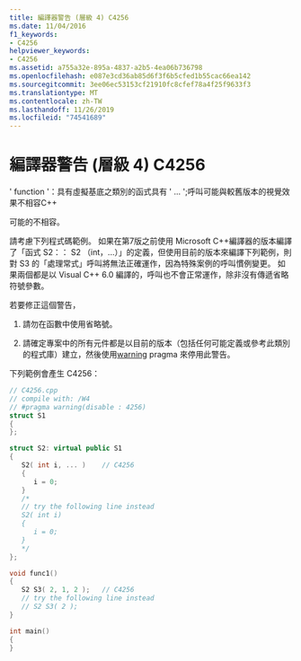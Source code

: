 ```yaml
---
title: 編譯器警告 (層級 4) C4256
ms.date: 11/04/2016
f1_keywords:
- C4256
helpviewer_keywords:
- C4256
ms.assetid: a755a32e-895a-4837-a2b5-4ea06b736798
ms.openlocfilehash: e087e3cd36ab85d6f3f6b5cfed1b55cac66ea142
ms.sourcegitcommit: 3ee06ec53153cf21910fc8cfef78a4f25f9633f3
ms.translationtype: MT
ms.contentlocale: zh-TW
ms.lasthandoff: 11/26/2019
ms.locfileid: "74541689"
---
```

# <a name="compiler-warning-level-4-c4256"></a>編譯器警告 (層級 4) C4256

' function '：具有虛擬基底之類別的函式具有 ' ... ';呼叫可能與較舊版本的視覺效果不相容C++

可能的不相容。

請考慮下列程式碼範例。 如果在第7版之前使用 Microsoft C++編譯器的版本編譯了「函式 S2：： S2 （int，...）」的定義，但使用目前的版本來編譯下列範例，則對 S3 的「處理常式」呼叫將無法正確運作，因為特殊案例的呼叫慣例變更。 如果兩個都是以 Visual C++ 6.0 編譯的，呼叫也不會正常運作，除非沒有傳遞省略符號參數。

若要修正這個警告，

1. 請勿在函數中使用省略號。

1. 請確定專案中的所有元件都是以目前的版本（包括任何可能定義或參考此類別的程式庫）建立，然後使用[warning](../../preprocessor/warning.md) pragma 來停用此警告。

下列範例會產生 C4256：

```cpp
// C4256.cpp
// compile with: /W4
// #pragma warning(disable : 4256)
struct S1
{
};

struct S2: virtual public S1
{
   S2( int i, ... )    // C4256
   {
      i = 0;
   }
   /*
   // try the following line instead
   S2( int i)
   {
      i = 0;
   }
   */
};

void func1()
{
   S2 S3( 2, 1, 2 );   // C4256
   // try the following line instead
   // S2 S3( 2 );
}

int main()
{
}
```